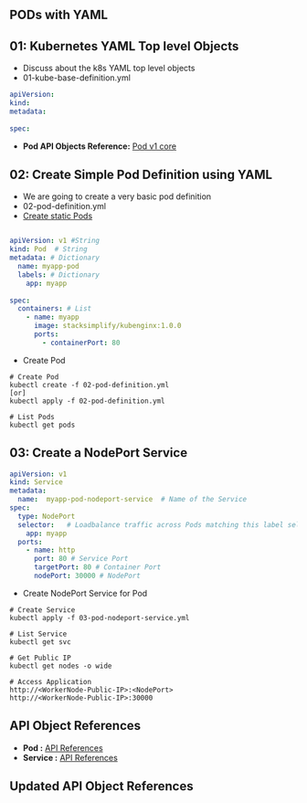 ## PODs with YAML
## 01: Kubernetes YAML Top level Objects
- Discuss about the k8s YAML top level objects
- 01-kube-base-definition.yml

```yml
apiVersion:
kind:
metadata:
  
spec:
```
- **Pod API Objects Reference:** [Pod v1 core](https://kubernetes.io/docs/reference/generated/kubernetes-api/v1.26/#pod-v1-core)

## 02: Create Simple Pod Definition using YAML
- We are going to create a very basic pod definition
- 02-pod-definition.yml
- [Create static Pods](https://kubernetes.io/docs/tasks/configure-pod-container/static-pod/#static-pod-creation)

```yml

apiVersion: v1 #String
kind: Pod  # String
metadata: # Dictionary
  name: myapp-pod
  labels: # Dictionary
    app: myapp
  
spec:
  containers: # List
    - name: myapp
      image: stacksimplify/kubenginx:1.0.0
      ports: 
        - containerPort: 80

```
- Create Pod

```t
# Create Pod
kubectl create -f 02-pod-definition.yml
[or]
kubectl apply -f 02-pod-definition.yml

# List Pods
kubectl get pods
```
## 03: Create a NodePort Service

```yml
apiVersion: v1
kind: Service
metadata:
  name:  myapp-pod-nodeport-service  # Name of the Service
spec:
  type: NodePort
  selector:   # Loadbalance traffic across Pods matching this label selector
    app: myapp
  ports:
    - name: http
      port: 80 # Service Port
      targetPort: 80 # Container Port
      nodePort: 30000 # NodePort

```

- Create NodePort Service for Pod

```t
# Create Service
kubectl apply -f 03-pod-nodeport-service.yml

# List Service
kubectl get svc

# Get Public IP
kubectl get nodes -o wide

# Access Application
http://<WorkerNode-Public-IP>:<NodePort>
http://<WorkerNode-Public-IP>:30000
```

## API Object References
- **Pod :** [API References](https://kubernetes.io/docs/reference/generated/kubernetes-api/v1.26/#pod-v1-core)
- **Service :** [API References](https://kubernetes.io/docs/reference/generated/kubernetes-api/v1.26/#service-v1-core)

## Updated API Object References
